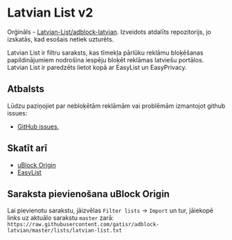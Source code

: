 # Latvian List v2

Orģināls - [Latvian-List/adblock-latvian](https://github.com/Latvian-List/adblock-latvian). Izveidots atdalīts repozitorijs, jo izskatās, kad esošais netiek uzturēts.  

Latvian List ir filtru saraksts, kas tīmekļa pārlūku reklāmu bloķēšanas papildinājumiem nodrošina iespēju bloķēt reklāmas latviešu portālos. Latvian List ir paredzēts lietot kopā ar EasyList un EasyPrivacy.

## Atbalsts
Lūdzu paziņojiet par nebloķētām reklāmām vai problēmām izmantojot github issues:

* [GitHub issues](https://github.com/gatisr/adblock-latvian/issues),

## Skatīt arī
 * [uBlock Origin](https://github.com/gorhill/uBlock)
 * [EasyList](https://easylist.to/)

## Saraksta pievienošana uBlock Origin

Lai pievienotu sarakstu, jāizvēlas `Filter lists` -> `Import` un tur, jāiekopē links uz aktuālo sarakstu `master` zarā: `https://raw.githubusercontent.com/gatisr/adblock-latvian/master/lists/latvian-list.txt`
